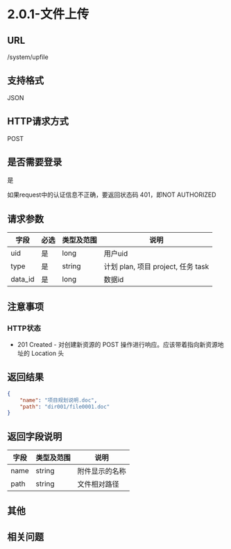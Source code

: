 # 2.0.1-文件上传

## URL

/system/upfile

## 支持格式

JSON

## HTTP请求方式

POST

## 是否需要登录

是

如果request中的认证信息不正确，要返回状态码 401，即NOT AUTHORIZED

## 请求参数

字段 | 必选 | 类型及范围 | 说明
----|------|----------|-------------
uid                 |   是   | long    | 用户uid
type                |   是   | string  | 计划 plan, 项目 project, 任务 task
data_id             |   是   | long    | 数据id

## 注意事项

### HTTP状态

- 201 Created - 对创建新资源的 POST 操作进行响应。应该带着指向新资源地址的 Location 头

## 返回结果

```json
{
    "name": "项目规划说明.doc",
    "path": "dir001/file0001.doc"
}
```

## 返回字段说明

字段 | 类型及范围 | 说明
----|----------|-------------
name            | string  | 附件显示的名称
path            | string  | 文件相对路径

## 其他

## 相关问题
